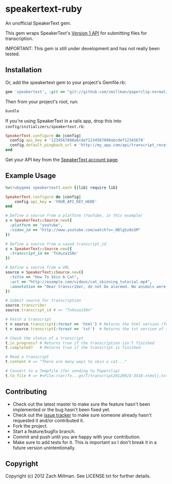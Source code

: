speakertext-ruby
================

An unofficial SpeakerText gem.

This gem wraps SpeakerText's [Version 1 API](https://api.speakertext.com/v1) for submitting files for transcription.

IMPORTANT: This gem is still under development and has not really been tested.

Installation
------------

<!-- ```bash
gem install speakertext
``` -->

Or, add the speakertext gem to your project's Gemfile.rb:

```ruby
gem 'speakertext', :git => "git://github.com/zmillman/paperclip-normalize.git"
```

Then from your project's root, run:

```bash
bundle
```

If you're using SpeakerText in a rails app, drop this into `config/initializers/speakertext.rb`:

```ruby
SpeakerText.configure do |config|
  config.api_key = '1234567890abcdef1234567890abcdef12345678'               # required
  config.default_pingback_url = 'http://my_app.com/api/transcript_receiver' # optional
end
```

Get your API key from the [SpeakerText account page](http://speakertext.com/account).

Example Usage
-------------

```ruby
%w(rubygems speakertext).each {|lib| require lib}

SpeakerText.configure do |config|
	config.api_key = 'YOUR_API_KEY_HERE'
end

# Define a source from a platform (YouTube, in this example)
s = SpeakerText::Source.new({
  :platform => "youtube",
  :video_id => "http://www.youtube.com/watch?v=_OBlgSz8sSM"
})

# Define a source from a saved transcript_id
s = SpeakerText::Source.new({
  :transcript_id => 'TnXuza158n'
})

# Define a source from a URL
source = SpeakerText::Source.new({
  :title => "How To Skin A Cat",
  :url => "http://example.com/videos/cat_skinning_tutorial.mp4",
  :annotation => "Dear transcriber, do not be alarmed. No animals were harmed." # optional
})

# Submit source for transcription
source.transcribe!
source.transcript_id # => "TnXuza158n"

# Fetch a transcript
t = source.transcript(:format => 'html') # Returns the html version (for CaptionBox)
t = source.transcript(:format => 'txt')  # Returns the txt version of the transcript

# Check the status of a transcript
t.in_progress? # Returns true if the transcription isn't finished
t.completed?   # Returns true if the transcript is finished

# Read a transcript
t.content # => "There are many ways to skin a cat..."

# Convert to a Tempfile (for sending to Paperclip)
t.to_file # => #<File:/var/fo...gn/T/transcript20120923-3416-xtmolj.txt>

```

Contributing
------------
 
* Check out the latest master to make sure the feature hasn't been implemented or the bug hasn't been fixed yet.
* Check out the [issue tracker](http://github.com/zmillman/speakertext-ruby/issues) to make sure someone already hasn't requested it and/or contributed it.
* Fork the project.
* Start a feature/bugfix branch.
* Commit and push until you are happy with your contribution.
* Make sure to add tests for it. This is important so I don't break it in a future version unintentionally.

Copyright
---------

Copyright (c) 2012 Zach Millman. See LICENSE.txt for
further details.
